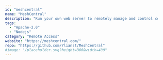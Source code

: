 ```yaml
---
id: "meshcentral"
name: "MeshCentral"
description: "Run your own web server to remotely manage and control computers on a local network or anywhere on the internet."
tags:
  - "Apache-2.0"
  - "Nodejs"
category: "Remote Access"
website: "https://meshcentral.com/"
repo: "https://github.com/Ylianst/MeshCentral"
#image: "/placeholder.svg?height=300&width=400"
---
```


